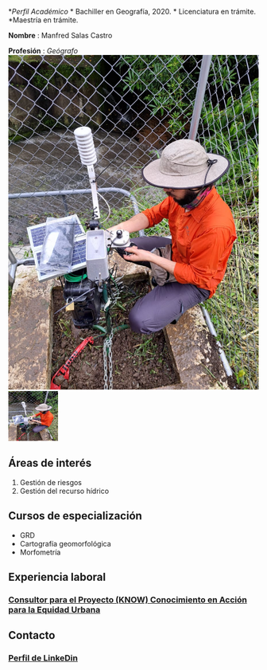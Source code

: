 **Perfil Académico*
    * Bachiller en Geografía, 2020.
    * Licenciatura en trámite.
    *Maestría en trámite.
    

**Nombre** : Manfred Salas Castro

**Profesión** : *Geógrafo*
![](CV.jpg)
<img src="CV.jpg" alt="Kingfisher" width="100" height="100" />

## Áreas de interés
1. Gestión de riesgos  
2. Gestión del recurso hídrico

## Cursos de especialización
- GRD
- Cartografía geomorfológica
- Morfometría

## Experiencia laboral 
### [Consultor para el Proyecto (KNOW) Conocimiento en Acción para la Equidad Urbana](https://www.urbantransformations.ox.ac.uk/project/knowledge-in-action-for-urban-equality-know/#:~:text=Knowledge%20in%20Action%20for%20Urban%20Equality%20(KNOW)%20is%20a%20response,transformative%20research%2C%20and%20capacity%20building.)
## Contacto   
### [Perfil de LinkeDin](https://cr.linkedin.com/in/manfredsalascastro)


